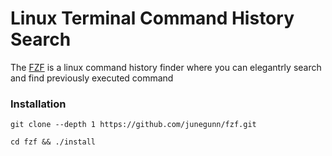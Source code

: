 # Linux Terminal Command History Search

The [FZF](https://github.com/junegunn/fzf) is a linux command history finder where you can elegantrly search and find previously executed command&#x20;

### Installation

```
git clone --depth 1 https://github.com/junegunn/fzf.git
```

```
cd fzf && ./install
```

